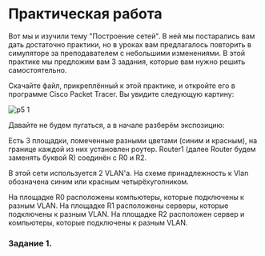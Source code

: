 # Практическая работа

Вот мы и изучили тему "Построение сетей". В ней мы постарались вам дать достаточно практики, но в уроках вам предлагалось повторить в симуляторе за преподавателем с небольшими изменениями. В этой практике мы предложим вам 3 задания, которые вам нужно решить самостоятельно.

Скачайте файл, прикреплённый к этой практике, и откройте его в программе Cisco Packet Tracer. Вы увидите следующую картину:


![p5 1](https://github.com/lexche/Testyp/assets/95694325/2ecf9f1a-2c36-40eb-8e7e-b3826ab3f371)


Давайте не будем пугаться, а в начале разберём экспозицию:

Есть 3 площадки, помеченные разными цветами (синим и красным), на границе каждой из них установлен роутер. Router1 (далее Router будем заменять буквой R) соединён c R0 и R2.

В этой сети используется 2 VLAN'а. На схеме принадлежность к Vlan обозначена синим или красным четырёхуголником.

На площадке R0 расположены компьютеры, которые подключены к разным VLAN. На площадке R1 расположены серверы, которые подключены к разным VLAN. На площадке R2 расположен сервер и компьютеры, которые подключены к разным VLAN. 

### Задание 1.


